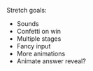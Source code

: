 Stretch goals:
* Sounds
* Confetti on win
* Multiple stages
* Fancy input
* More animations
* Animate answer reveal?